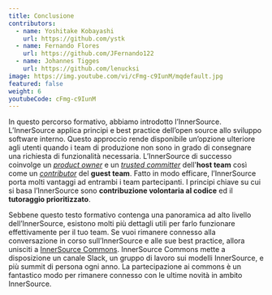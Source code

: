 ```yaml
---
title: Conclusione
contributors:
  - name: Yoshitake Kobayashi
    url: https://github.com/ystk
  - name: Fernando Flores
    url: https://github.com/JFernando122
  - name: Johannes Tigges
    url: https://github.com/lenucksi
image: https://img.youtube.com/vi/cFmg-c9IunM/mqdefault.jpg
featured: false
weight: 6
youtubeCode: cFmg-c9IunM
---
```

<div class="paragraph">
<p>In questo percorso formativo, abbiamo introdotto l&#8217;InnerSource.
L&#8217;InnerSource applica principi e best practice dell&#8217;open source allo sviluppo software interno.
Questo approccio rende disponibile un&#8217;opzione ulteriore agli utenti quando i team di produzione non sono in grado di consegnare una richiesta di funzionalità necessaria.
L&#8217;InnerSource di successo coinvolge un <a href="https://innersourcecommons.org/learn/learning-path/product-owner"><em>product owner</em></a> e un <a href="https://innersourcecommons.org/learn/learning-path/trusted-committer"><em>trusted committer</em></a> dell'<strong>host team</strong> così come un <a href="https://innersourcecommons.org/learn/learning-path/contributor"><em>contributor</em></a> del <strong>guest team</strong>.
Fatto in modo efficare, l&#8217;InnerSource porta molti vantaggi ad entrambi i team partecipanti.
I principi chiave su cui si basa l&#8217;InnerSource sono <strong>contribuzione volontaria al codice</strong> ed il <strong>tutoraggio prioritizzato</strong>.</p>
</div>
<div class="paragraph">
<p>Sebbene questo testo formativo contenga una panoramica ad alto livello dell&#8217;InnerSource, esistono molti più dettagli utili per farlo funzionare effettivamente per il tuo team.
Se vuoi rimanere connesso alla conversazione in corso sull&#8217;InnerSource e alle sue best practice, allora unisciti a <a href="http://innersourcecommons.org">InnerSource Commons</a>.
InnerSource Commons mette a disposizione un canale Slack, un gruppo di lavoro sui modelli InnerSource, e più summit di persona ogni anno.
La partecipazione ai commons è un fantastico modo per rimanere connesso con le ultime novità in ambito InnerSource.</p>
</div>
<!--- This file autogenerated from https://github.com/InnerSourceCommons/InnerSourceLearningPath/blob/main/scripts -->